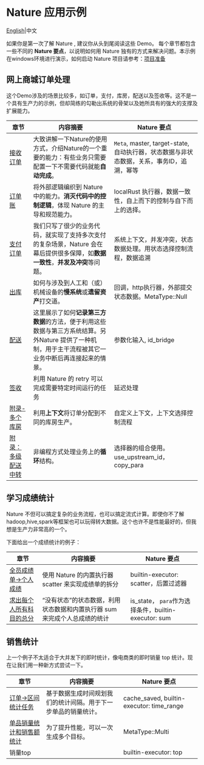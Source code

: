 # Nature 应用示例
[English](README_EN.md)|中文

如果你是第一次了解 Nature , 建议你从头到尾阅读这些 Demo。 每个章节都包含一些不同的 **Nature 要点**，以说明如何用 Nature 独有的方式来解决问题。本示例在windows环境进行演示，如何启动 Nature 项目请参考：[项目准备](doc/ZH/prepare.md)

## 网上商城订单处理

这个Demo涉及的场景比较多，如订单，支付，库房，配送以及签收等。这不是一个具有生产力的示例，但却简练的勾勒出系统的骨架以及她所具有的强大的支撑及扩展能力。

| 章节                                                         | 内容摘要                                                     | Nature 要点                                                  |
| ------------------------------------------------------------ | ------------------------------------------------------------ | ------------------------------------------------------------ |
| [接收订单](doc/ZH/emall/emall-1-order-generate.md)           | 大致讲解一下Nature的使用方式，介绍Nature的一个重要的能力：有些业务只需要配置一下不需要代码就能**自动完成**。 | `Meta`, master, target-state, 自动执行器，状态数据与非状态数据，关系，事务ID，追溯，幂等 |
| [订单账](doc/ZH/emall/emall-2-order-account.md)              | 将外部逻辑编织到 Nature 中的能力。**消灭代码中的控制逻辑**，体现 Nature 的主导和规范能力。 | localRust 执行器，数据一致性，自上而下的控制与自下而上的选择。 |
| [支付订单](doc/ZH/emall/emall-3-pay-the-bill.md)             | 我们只写了很少的业务代码，就实现了支持多次支付的复杂场景，Nature 会在幕后提供很多保障，如**数据一致性**，**并发及冲突**等问题。 | 系统上下文，并发冲突，状态数据处理。用状态选择控制流程，数据追溯 |
| [出库](doc/ZH/emall/emall-4-stock-out.md)                    | 如何与涉及到人工和（或）机械设备的**慢系统**或**遗留资产**打交道。 | 回调，http执行器，外部提交状态数据。MetaType::Null           |
| [配送](doc/ZH/emall/emall-5-delivery.md)                     | 这里展示了如何**记录第三方数据**的方法，便于利用这些数据与第三方系统结算。另外Nature 提供了一种机制，用于主干流程被其它一业务中断后再连接起来的情景。 | 参数化输入, id_bridge                                        |
| [签收](doc/ZH/emall/emall-6-signed.md)                       | 利用 Nature 的 retry 可以完成需要特定时间运行的任务          | 延迟处理                                                     |
| [附录-多个库房](doc/ZH/emall/emall-appendix-multi-warehouse.md) | 利用**上下文**将订单分配到不同的库房生产。                   | 自定义上下文，上下文选择控制流程                             |
| [附录：多级配送中转](doc/ZH/emall/emall-appendix-multi-transfer-station.md) | 非编程方式处理业务上的**循环**结构。                         | 选择器的组合使用。use_upstream_id， copy_para                |

## 学习成绩统计

Nature 不但可以搞定复杂的业务流程，也可以搞定流式计算。即使你不了解 hadoop,hive,spark等框架也可以玩得转大数据。这个也许不是性能最好的，但我想是生产力非常高的一个。

下面给出一个成绩统计的例子：

| 章节                                                         | 内容摘要                                                     | Nature 要点                                          |
| ------------------------------------------------------------ | ------------------------------------------------------------ | ---------------------------------------------------- |
| [全员成绩单->个人成绩](doc/ZH/score/score_1_to_persion.md)   | 使用 Nature 的内置执行器 scatter 来实现成绩单的拆分          | builtin-executor: scatter，后置过滤器                |
| [求出每个人所有科目的总分](doc/ZH/score/score_2_person_total_score.md) | “没有状态”的状态数据，利用状态数据和内置执行器 sum 来完成个人总成绩的统计 | is_state， `para`作为选择条件，builtin-executor: sum |

## 销售统计

上一个例子不太适合于大并发下的即时统计，像电商类的即时销量 top 统计。现在让我们用一种新方式尝试一下。

| 章节                                                         | 内容摘要                                                     | Nature 要点                               |
| ------------------------------------------------------------ | ------------------------------------------------------------ | ----------------------------------------- |
| [订单->区间统计任务](doc/ZH/sale/sale_1.md)  | 基于数据生成时间规划我们的统计间隔。用于下一步单品的销量统计。 | cache_saved, builtin-executor: time_range |
| [单品销量统计和销售额统计](doc/ZH/sale/sale_2_counter_summer.md) | 为了提升性能，可以一次生成多个目标。                         | MetaType::Multi                           |
| 销量top                                                      |                                                              | builtin-executor: top                     |



